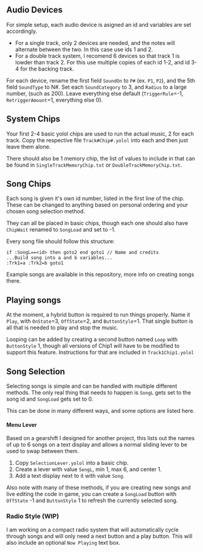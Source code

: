 ## Audio Devices
For simple setup, each audio device is asigned an id and variables are set accordingly.

- For a single track, only 2 devices are needed, and the notes will alternate between the two. In this case use ids 1 and 2.
- For a double track system, I recomend 6 devices so that track 1 is lowder than track 2. For this use multiple copies of each id 1-2, and id 3-4 for the backing track.

For each device, rename the first field `SoundOn` to `P#` (ex. `P1`, `P2`), and the 5th field `SoundType` to N#. Set each `SoundCategory` to 3, and `Radius` to a large number, (such as 200). Leave everything else default (`TriggerRule`=-1, `RetriggerAmount`=1, everything else 0).

## System Chips
Your first 2-4 basic yolol chips are used to run the actual music, 2 for each track. Copy the respective file `Track#Chip#.yolol` into each and then just leave them alone.

There should also be 1 memory chip, the list of values to include in that can be found in `SingleTrackMemoryChip.txt` or `DoubleTrackMemoryChip.txt`.

## Song Chips
Each song is given it's own id number, listed in the first line of the chip. These can be changed to anything based on personal ordering and your chosen song selection method.

They can all be placed in basic chips, though each one should also have `ChipWait` renamed to `SongLoad` and set to -1.

Every song file should follow this structure:
```
if :SongL==<id> then goto2 end goto1 // Name and credits
...Build song into a and b variables...
:Trk1=a :Trk2=b goto1
```

Example songs are available in this repository, more info on creating songs there.

## Playing songs
At the moment, a hybrid button is required to run things properly. Name it `Play`, with `OnState`=3, `OffState`=2, and `ButtonStyle`=1.
That single button is all that is needed to play and stop the music.

Looping can be added by creating a second button named `Loop` with `ButtonStyle` 1, though all versions of Chip1 will have to be modified to support this feature. Instructions for that are included in `Track1Chip1.yolol`

## Song Selection
Selecting songs is simple and can be handled with multiple different methods. The only real thing that needs to happen is `SongL` gets set to the song id and `SongLoad` gets set to 0. 

This can be done in many different ways, and some options are listed here. 

#### Menu Lever
Based on a gearshift I designed for another project, this lists out the names of up to 6 songs on a text display and allows a normal sliding lever to be used to swap between them.

1. Copy `SelectionLever.yolol` into a basic chip.
2. Create a lever with value `SongL`, min 1, max 6, and center 1.
3. Add a text display next to it with value `Song`.

Also note with many of these methods, if you are creating new songs and live editing the code in game, you can create a `SongLoad` button with `OffState` -1 and `ButtonStyle` 1 to refresh the currently selected song.

### Radio Style (WIP)
I am working on a compact radio system that will automatically cycle through songs and will only need a next button and a play button. 
This will also include an optional `Now Playing` text box.
